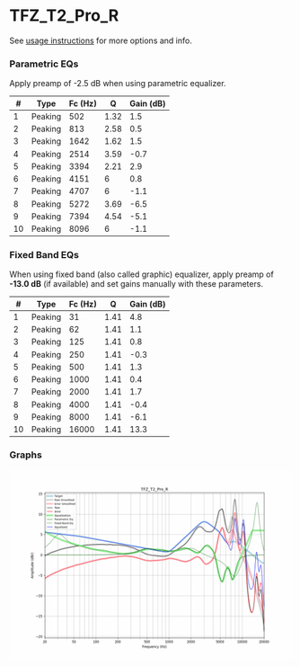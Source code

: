 # TFZ_T2_Pro_R
See [usage instructions](https://github.com/jaakkopasanen/AutoEq#usage) for more options and info.

### Parametric EQs
Apply preamp of -2.5 dB when using parametric equalizer.

|   # | Type    |   Fc (Hz) |    Q |   Gain (dB) |
|-----|---------|-----------|------|-------------|
|   1 | Peaking |       502 | 1.32 |         1.5 |
|   2 | Peaking |       813 | 2.58 |         0.5 |
|   3 | Peaking |      1642 | 1.62 |         1.5 |
|   4 | Peaking |      2514 | 3.59 |        -0.7 |
|   5 | Peaking |      3394 | 2.21 |         2.9 |
|   6 | Peaking |      4151 | 6    |         0.8 |
|   7 | Peaking |      4707 | 6    |        -1.1 |
|   8 | Peaking |      5272 | 3.69 |        -6.5 |
|   9 | Peaking |      7394 | 4.54 |        -5.1 |
|  10 | Peaking |      8096 | 6    |        -1.1 |

### Fixed Band EQs
When using fixed band (also called graphic) equalizer, apply preamp of **-13.0 dB** (if available) and set gains manually with these parameters.

|   # | Type    |   Fc (Hz) |    Q |   Gain (dB) |
|-----|---------|-----------|------|-------------|
|   1 | Peaking |        31 | 1.41 |         4.8 |
|   2 | Peaking |        62 | 1.41 |         1.1 |
|   3 | Peaking |       125 | 1.41 |         0.8 |
|   4 | Peaking |       250 | 1.41 |        -0.3 |
|   5 | Peaking |       500 | 1.41 |         1.3 |
|   6 | Peaking |      1000 | 1.41 |         0.4 |
|   7 | Peaking |      2000 | 1.41 |         1.7 |
|   8 | Peaking |      4000 | 1.41 |        -0.4 |
|   9 | Peaking |      8000 | 1.41 |        -6.1 |
|  10 | Peaking |     16000 | 1.41 |        13.3 |

### Graphs
![](./TFZ_T2_Pro_R.png)
